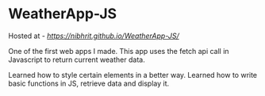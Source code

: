 # WeatherApp-JS


Hosted at - *https://nibhrit.github.io/WeatherApp-JS/*

One of the first web apps I made. This app uses the fetch api call in Javascript to return current weather data.

Learned how to style certain elements in a better way.
Learned how to write basic functions in JS, retrieve data and display it.
